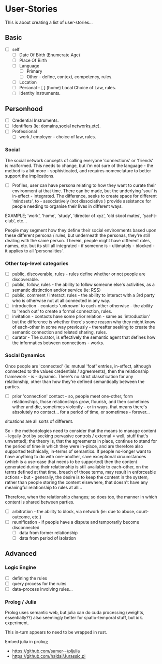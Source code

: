 # User-Stories

This is about creating a list of user-stories...

## Basic

- [ ] self
    - [ ] Date Of Birth (Enumerate Age)
    - [ ] Place Of Birth
    - [ ] Language
        - [ ] Primary
        - [ ] Other - define, context, competency, rules.
    - [ ] Location 
    - [ ] Personal
            - [ ] (home) Local Choice of Law, rules.
    - [ ] Identity Instruments.

## Personhood
- [ ] Credential Instruments.
- [ ] Identifiers (ie: domains,social networks,etc).
- [ ] Professional
    - [ ] work / employer - choice of law, rules.

### Social

The social network concepts of calling everyone 'connections' or 'friends' is malformed.  This needs to change, but i'm not sure of the language - the method is a bit more - sophisticated, and requires nomenclature to better support the implications.  

- [ ] Profiles, user can have persona relating to how they want to curate their environment at that time.  There can be made, but the underlying 'soul' is in-effect - integrated.  The difference, seeks to create space for different 'mindsets', to - associatively (not dissociative ) provide assistance for people needing to organise their lives in different ways. 

EXAMPLE; 'work', 'home', 'study', 'director of xyz', 'old skool mates', 'yacht-club', etc... 

People may segment how they define their social environments based upon these different persona / rules, but underneath the personas, they're still dealing with the same person.  Therein, people might have different roles, names, etc. but its still all integrated - if someone is - ultimately - blocked - it applies to all 'personalities'. 

### Other top-level categories
- [ ] public, discoverable, rules - rules define whether or not people are discoverable.
- [ ] public, follow, rules - the ability to follow someone else's activities, as a semantic distinction and/or service (ie: RSS)
- [ ] public, comment / interact, rules - the ability to interact with a 3rd party who is otherwise not at all connected in any way.
- [ ] introduction - contacts 'unknown' to each-other otherwise - the ability to 'reach out' to create a formal connection, rules.
- [ ] invitation - contacts have some prior relation - same as 'introduction' but the difference is whether there's some reason why they might know of each-other in some way previously - thereafter seeking to create the semantic connection and related sharing, rules.
- [ ] curator - The curator, is effectively the semantic agent that defines how the informatics between connections - works.

### Social Dynamics
Once people are 'connected' (ie: mutual 'foaf' entries, in-effect, although connected to the values credentials / agreements), then the relationship framework - is - dynamic.  There's no strict classification for any relationship, other than how they're defined semantically between the parties.

- [ ] prior 'connection' contact - so, people meet one-other, form relationships, those relationships grow, flourish, and then sometimes wither and die, sometimes violently - or in ways, that means there's absolutely no contact...  for a period of time, or sometimes - forever... 

situations are all sorts of different.

So - the methodologies need to consider that the means to manage content - legally (not by seeking pervasive controls / external = well, stuff that's unwanted); the theory is, that the agreements in place, continue to stand for the period of time in which they were in-place, and are therefore also supported technically, in-terms of semantics.  If people no-longer want to have anything to do with one-another, save exceptional circumstances (which is a use-case that needs to be supported) then the content generated during their relationship is still available to each-other, on the terms defined at that time.  breach of those terms, may result in enforceable actions - but - generally, the desire is to keep the content in the system, rather than people storing the content elsewhere, that doesn't have any meaningful relationship to rules at all... 

Therefore, when the relationship changes; so does too, the manner in which content is shared between parties.

- [ ] arbitration - the ability to block, via network (ie: due  to abuse, court-outcome, etc.)
- [ ] reunification - if people have a dispute and temporarily become disconnected
    - [ ] data from former relationship
    - [ ] data from period of isolation

## Advanced

### Logic Engine
- [ ] defining the rules
- [ ] query process for the rules
- [ ] data-process involving rules...

### Prolog / Julia

Prolog uses semantic web, but julia can do cuda processing  (weights, essentially??) also seemingly better for spatio-temporal stuff, but idk. experiment.

This in-turn appears to need to be wrapped in rust. 

Embed julia in prolog; 
- https://github.com/samer--/pljulia
- https://github.com/haldai/Jurassic.pl 


